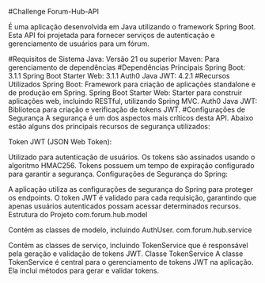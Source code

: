 #Challenge Forum-Hub-API

É uma aplicação desenvolvida em Java utilizando o framework Spring Boot. Esta API foi projetada para fornecer serviços de autenticação e gerenciamento de usuários para um fórum.

#Requisitos de Sistema
Java: Versão 21 ou superior
Maven: Para gerenciamento de dependências
#Dependências Principais
Spring Boot: 3.1.1
Spring Boot Starter Web: 3.1.1
Auth0 Java JWT: 4.2.1
#Recursos Utilizados
Spring Boot: Framework para criação de aplicações standalone e de produção em Spring.
Spring Boot Starter Web: Starter para construir aplicações web, incluindo RESTful, utilizando Spring MVC.
Auth0 Java JWT: Biblioteca para criação e verificação de tokens JWT.
#Configurações de Segurança
A segurança é um dos aspectos mais críticos desta API. Abaixo estão alguns dos principais recursos de segurança utilizados:

Token JWT (JSON Web Token):

Utilizado para autenticação de usuários.
Os tokens são assinados usando o algoritmo HMAC256.
Tokens possuem um tempo de expiração configurado para garantir a segurança.
Configurações de Segurança do Spring:

A aplicação utiliza as configurações de segurança do Spring para proteger os endpoints.
O token JWT é validado para cada requisição, garantindo que apenas usuários autenticados possam acessar determinados recursos.
Estrutura do Projeto
com.forum.hub.model

Contém as classes de modelo, incluindo AuthUser.
com.forum.hub.service

Contém as classes de serviço, incluindo TokenService que é responsável pela geração e validação de tokens JWT.
Classe TokenService
A classe TokenService é central para o gerenciamento de tokens JWT na aplicação. Ela inclui métodos para gerar e validar tokens.
